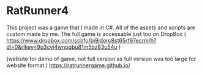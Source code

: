 # RatRunner4
This project was a game that I made in C#. All of the assets and scripts are custom made by me. 
The full game is accessable just too on DropBox ( https://www.dropbox.com/scl/fo/bi9jdorc8st65rf97ecrm/h?dl=0&rlkey=9o3cvj4wnpqbu81m5bz83u54u )


(website for demo of game, not full version as full version was too large for website format.)
https://ratrunnergame.github.io/
